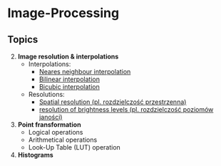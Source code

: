 # Image-Processing

## Topics
2. **Image resolution & interpolations**
    - Interpolations: 
      - [Neares neighbour interpolation](2_image_resolution_and_interpolation/interpolation_nearest_neighbour.m)
      - [Bilinear interpolation](2_image_resolution_and_interpolation/bilinear_interpolation.m)
      - [Bicubic interpolation](2_image_resolution_and_interpolation/bicubic_interpolation.m)
    - Resolutions:
      - [Spatial resolution (pl. rozdzielczość przestrzenna)](2_image_resolution_and_interpolation/grey_scale.m)
      - [resolution of brightness levels (pl. rozdzielczość poziomów janości)](2_image_resolution_and_interpolation/size_of_pixels.m)
3. **Point fransformation**
    - Logical operations
    - Arithmetical operations
    - Look-Up Table (LUT) operation
4. **Histograms**
